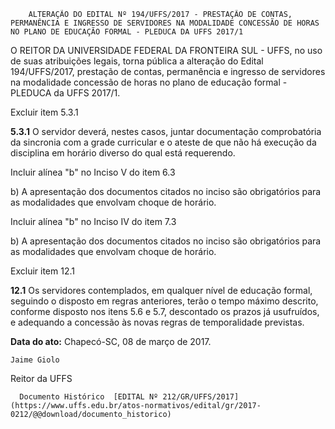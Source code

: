         ALTERAÇÃO DO EDITAL Nº 194/UFFS/2017 - PRESTAÇÃO DE CONTAS, PERMANÊNCIA E INGRESSO DE SERVIDORES NA MODALIDADE CONCESSÃO DE HORAS NO PLANO DE EDUCAÇÃO FORMAL - PLEDUCA DA UFFS 2017/1  

O REITOR DA UNIVERSIDADE FEDERAL DA FRONTEIRA SUL - UFFS, no uso de suas atribuições legais, torna pública a alteração do Edital 194/UFFS/2017, prestação de contas, permanência e ingresso de servidores na modalidade concessão de horas no plano de educação formal - PLEDUCA da UFFS 2017/1.

 Excluir item 5.3.1

 **5.3.1** O servidor deverá, nestes casos, juntar documentação comprobatória da sincronia com a grade curricular e o ateste de que não há execução da disciplina em horário diverso do qual está requerendo.

 Incluir alínea "b" no Inciso V do item 6.3

 b) A apresentação dos documentos citados no inciso são obrigatórios para as modalidades que envolvam choque de horário.

 Incluir alínea "b" no Inciso IV do item 7.3

 b) A apresentação dos documentos citados no inciso são obrigatórios para as modalidades que envolvam choque de horário.

 Excluir item 12.1

 **12.1** Os servidores contemplados, em qualquer nível de educação formal, seguindo o disposto em regras anteriores, terão o tempo máximo descrito, conforme disposto nos itens 5.6 e 5.7, descontado os prazos já usufruídos, e adequando a concessão às novas regras de temporalidade previstas.

  

   **Data do ato:** Chapecó-SC, 08 de março de 2017.   
 

    Jaime Giolo   
 Reitor da UFFS 

      Documento Histórico  [EDITAL Nº 212/GR/UFFS/2017](https://www.uffs.edu.br/atos-normativos/edital/gr/2017-0212/@@download/documento_historico)     
      